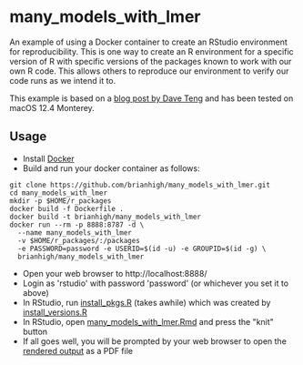 # many_models_with_lmer
An example of using a Docker container to create an RStudio environment for reproducibility. This is one way to create an R environment for a specific version of R with specific versions of the packages known to work with our own R code. This allows others to reproduce our environment to verify our code runs as we intend it to.

This example is based on a [blog post by Dave Teng](https://davetang.org/muse/2021/04/24/running-rstudio-server-with-docker/) and has been tested on macOS 12.4 Monterey.

## Usage

- Install [Docker](https://www.docker.com/products/docker-desktop/)
- Build and run your docker container as follows:

```
git clone https://github.com/brianhigh/many_models_with_lmer.git
cd many_models_with_lmer
mkdir -p $HOME/r_packages
docker build -f Dockerfile .
docker build -t brianhigh/many_models_with_lmer
docker run --rm -p 8888:8787 -d \
  --name many_models_with_lmer 
  -v $HOME/r_packages/:/packages 
  -e PASSWORD=password -e USERID=$(id -u) -e GROUPID=$(id -g) \
  brianhigh/many_models_with_lmer
```

- Open your web browser to http://localhost:8888/
- Login as 'rstudio' with password 'password' (or whichever you set it to above)
- In RStudio, run [install_pkgs.R](install_pkgs.R) (takes awhile) which was created by [install_versions.R](install_versions.R) 
- In RStudio, open [many_models_with_lmer.Rmd](many_models_with_lmer.Rmd) and press the "knit" button
- If all goes well, you will be prompted by your web browser to open the [rendered output](many_models_with_lmer.md) as a PDF file
